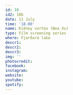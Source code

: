 ```yaml
---
id: 10
id2: 10b
date: 11 July
time: '18.00'
name: Kidney vortex (Bea Xu)
type: Film screening series
where: Fjarðará lake
descr1: 
descr2: 
descr3: 
img: ''
photocredit: 
facebook: 
instagram: 
website:
youtube:
spotify:
---
```

